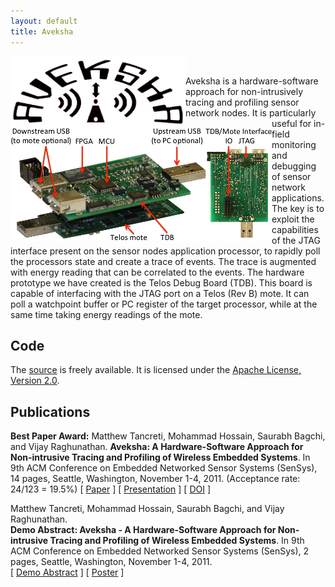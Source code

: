```yaml
---
layout: default
title: Aveksha
---
```


<img src="images/aveksha.png" alt="The Aveksha logo." align="left" width="280" title="Aveksha Logo" class="img"/>
<img src="images/tdb.png" alt="Photograph of the Telos Debug Board (TDB), connected to a Telos Rev B mote." align="left" title="TDB" class="img"/>
<br/>

Aveksha is a hardware-software approach for non-intrusively tracing and profiling
sensor network nodes. It is particularly useful for in-field monitoring and debugging
of sensor network applications. The key is to exploit the capabilities of the JTAG
interface present on the sensor nodes application processor, to rapidly poll the
processors state and create a trace of events. The trace is augmented with
energy reading that can be correlated to the events. The hardware prototype we have
created is the Telos Debug Board (TDB). This board is capable of interfacing with the
JTAG port on a Telos (Rev B) mote. It can poll a watchpoint buffer or PC register of
the target processor, while at the same time taking energy readings of the mote.

Code
----
The [source](https://github.com/mtancret/aveksha) is freely
available. It is licensed under the
[Apache License, Version 2.0](http://www.apache.org/licenses/LICENSE-2.0.html).

Publications
------------

**Best Paper Award:** Matthew Tancreti, Mohammad Hossain, Saurabh Bagchi,
and Vijay Raghunathan. **Aveksha: A Hardware-Software Approach for
Non-intrusive Tracing and Profiling of Wireless Embedded Systems**.
In 9th ACM Conference on Embedded Networked Sensor Systems (SenSys),
14 pages, Seattle, Washington, November 1-4, 2011.
(Acceptance rate: 24/123 = 19.5%)
\[ [Paper](documents/aveksha-sensys2011-author.pdf) \]
\[ [Presentation](documents/presentation-aveksha-sensys2011.pdf) \]
\[ [DOI](http://dx.doi.org/10.1145/2070942.2070972) \]

Matthew Tancreti, Mohammad Hossain, Saurabh Bagchi, and Vijay Raghunathan.  
**Demo Abstract: Aveksha - A Hardware-Software Approach for Non-intrusive
Tracing and Profiling of Wireless Embedded Systems**.
In 9th ACM Conference on Embedded Networked Sensor Systems (SenSys),
2 pages, Seattle, Washington, November 1-4, 2011.  
\[ [Demo Abstract](documents/demo-aveksha-sensys2011.pdf) \]
\[ [Poster](documents/poster-aveksha-sensys2011.pdf) \]
